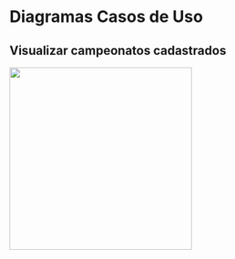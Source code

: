 # Diagramas Casos de Uso

## Visualizar campeonatos cadastrados
<div class="toolgrid">
	<div>
        <img height="320px" src="../imagens/visualizar_campeonato.png"> 
    </div>
</div>